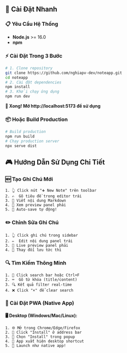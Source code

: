 ## 🚀 Cài Đặt Nhanh

### 📋 Yêu Cầu Hệ Thống

- **Node.js** >= 16.0
- **npm**

### ⚡ Cài Đặt Trong 3 Bước

```bash
# 1. Clone repository
git clone https://github.com/nghiapv-dev/noteapp.git
cd noteapp
# 2. Cài đặt dependencies
npm install
# 3. Khởi chạy ứng dụng
npm run dev
```

**🎉 Xong! Mở http://localhost:5173 để sử dụng**

### 📦 Hoặc Build Production

```bash
# Build production
npm run build
# Chạy production server
npx serve dist
```

## 🎮 Hướng Dẫn Sử Dụng Chi Tiết

### 🆕 Tạo Ghi Chú Mới

```
1. 👆 Click nút "➕ New Note" trên toolbar
2. ✍️  Gõ tiêu đề trong editor trái
3. 📝 Viết nội dung Markdown
4. 👀 Xem preview panel phải
5. 💾 Auto-save tự động!
```

### ✏️ Chỉnh Sửa Ghi Chú

```
1. 👆 Click ghi chú trong sidebar
2. ✏️  Edit nội dung panel trái
3. 👀 Live preview panel phải
4. 💾 Thay đổi lưu tức thì
```

### 🔍 Tìm Kiếm Thông Minh

```
1. 🎯 Click search bar hoặc Ctrl+F
2. ⌨️  Gõ từ khóa (title/content)
3. 🔍 Kết quả filter real-time
4. ❌ Click "×" để clear search
```

### 📱 Cài Đặt PWA (Native App)

#### 🖥️ Desktop (Windows/Mac/Linux):

```
1. 🌐 Mở trong Chrome/Edge/Firefox
2. 🔽 Click "Install" ở address bar
3. 📲 Chọn "Install" trong popup
4. 🎉 App xuất hiện desktop shortcut
5. 🚀 Launch như native app!
```
